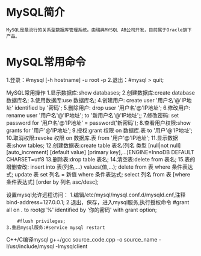 
MySQL简介
========

	MySQL是最流行的关系型数据库管理系统。由瑞典MYSQL AB公司开发，目前属于Oracle旗下产品。

MySQL常用命令
==========
1.登录：#mysql [-h hostname] -u root -p
2.退出：#mysql > quit;

MySQL常用操作
1.显示数据库:show databases;
2.创建数据库:create database 数据库名;
3.使用数据库:use 数据库名;
4.创建用户: create user '用户名'@'IP地址' identified by '密码';
5.删除用户: drop user '用户名'@'IP地址';
6.修改用户: rename user '用户名'@'IP地址'; to '新用户名'@'IP地址';;
7.修改密码: set password for '用户名'@'IP地址' = password('新密码');
8.查看用户权限:show grants for '用户'@'IP地址';
9.授权:grant 权限 on 数据库.表 to '用户'@'IP地址';
10.取消权限:revoke 权限 on 数据库.表 from '用户'@'IP地址';
11.显示数据表:show tables;
12.创建数据表:create table 表名(列名 类型 [null|not null] [auto_increment] [default value] [primary key],...)ENGINE=InnoDB DEFAULT CHARSET=utf8
13.删除表:drop table 表名;
14.清空表:delete from 表名;
15.表的增删查改:
	insert into 表(列名,...) values(值,...);
	delete from 表 where 条件表达式;
	update 表 set 列名 = 新值 where 条件表达式;
	select 列名 from 表 [where 条件表达式] [order by 列名 asc/desc];



设置mysql允许远程访问：
    1.编辑/etc/mysql/mysql.conf.d/mysqld.cnf,注释bind-address=127.0.0.1;
    2.退出，保存，进入mysql服务,执行授权命令
        #grant all on *.* to root@'%' identified by '你的密码' with grant option;

        #flush privileges;
    3.重启mysql服务:#service mysql restart



C++/C编译mysql
	g++/gcc source_code.cpp -o source_name -I/usr/include/mysql -lmysqlclient
	

